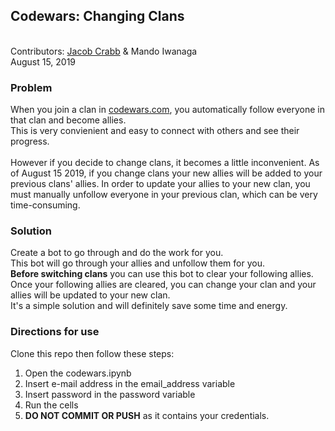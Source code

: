 ## Codewars: Changing Clans
<br />
Contributors: <a href="https://github.com/AlludedCrabb" >Jacob Crabb</a> & Mando Iwanaga
<br />
August 15, 2019
<br />

### Problem
When you join a clan in <a href="http://www.codewars.com" >codewars.com</a>, you automatically follow everyone in that clan and become allies. 
<br />
This is very convienient and easy to connect with others and see their progress. 
<br />
<br />
However if you decide to change clans, it becomes a little inconvenient. As of August 15 2019, if you change clans your new allies will be added to your previous clans' allies. In order to update your allies to your new clan, you must manually unfollow everyone in your previous clan, which can be very time-consuming. 

### Solution
Create a bot to go through and do the work for you.
<br />
This bot will go through your allies and unfollow them for you.
<br />
**Before switching clans** you can use this bot to clear your following allies.
<br />
Once your following allies are cleared, you can change your clan and your allies will be updated to your new clan.
<br />
It's a simple solution and will definitely save some time and energy.

### Directions for use
Clone this repo then follow these steps: 
<br />
1. Open the codewars.ipynb
2. Insert e-mail address in the email_address variable
3. Insert password in the password variable
4. Run the cells
5. **DO NOT COMMIT OR PUSH** as it contains your credentials. 



